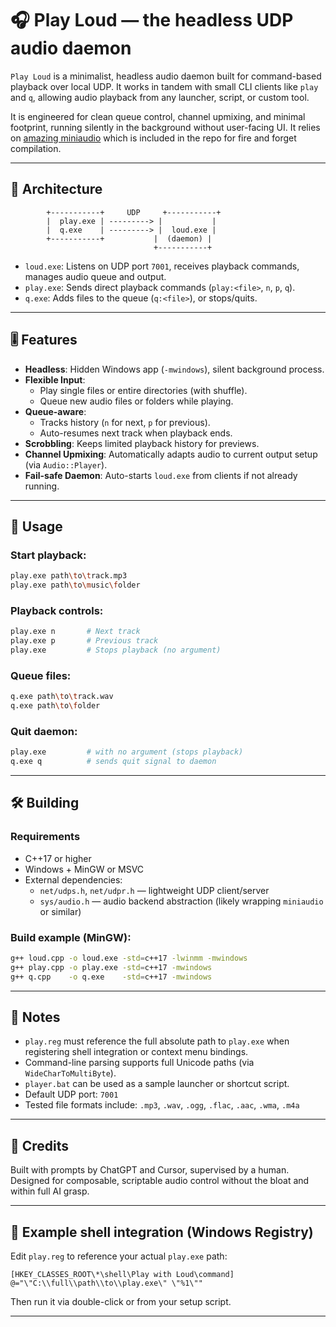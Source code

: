 
# 🎧 Play Loud — the headless UDP audio daemon

`Play Loud` is a minimalist, headless audio daemon built for command-based playback over local UDP. It works in tandem with small CLI clients like `play` and `q`, allowing audio playback from any launcher, script, or custom tool.

It is engineered for clean queue control, channel upmixing, and minimal footprint, running silently in the background without user-facing UI. It relies on [amazing miniaudio](https://github.com/mackron/miniaudio) which is included in the repo for fire and forget compilation.

---

## 🔧 Architecture

```
        +-----------+     UDP     +-----------+
        |  play.exe | ---------> |           |
        |  q.exe    | ---------> |  loud.exe |
        +-----------+           |  (daemon) |
                                +-----------+
```

- `loud.exe`: Listens on UDP port `7001`, receives playback commands, manages audio queue and output.
- `play.exe`: Sends direct playback commands (`play:<file>`, `n`, `p`, `q`).
- `q.exe`: Adds files to the queue (`q:<file>`), or stops/quits.

---

## 🎚️ Features

- **Headless**: Hidden Windows app (`-mwindows`), silent background process.
- **Flexible Input**:
  - Play single files or entire directories (with shuffle).
  - Queue new audio files or folders while playing.
- **Queue-aware**:
  - Tracks history (`n` for next, `p` for previous).
  - Auto-resumes next track when playback ends.
- **Scrobbling**: Keeps limited playback history for previews.
- **Channel Upmixing**: Automatically adapts audio to current output setup (via `Audio::Player`).
- **Fail-safe Daemon**: Auto-starts `loud.exe` from clients if not already running.

---

## 🚀 Usage

### Start playback:
```bash
play.exe path\to\track.mp3
play.exe path\to\music\folder
```

### Playback controls:
```bash
play.exe n       # Next track
play.exe p       # Previous track
play.exe         # Stops playback (no argument)
```

### Queue files:
```bash
q.exe path\to\track.wav
q.exe path\to\folder
```

### Quit daemon:
```bash
play.exe         # with no argument (stops playback)
q.exe q          # sends quit signal to daemon
```

---

## 🛠️ Building

### Requirements
- C++17 or higher
- Windows + MinGW or MSVC
- External dependencies:
  - `net/udps.h`, `net/udpr.h` — lightweight UDP client/server
  - `sys/audio.h` — audio backend abstraction (likely wrapping `miniaudio` or similar)

### Build example (MinGW):

```bash
g++ loud.cpp -o loud.exe -std=c++17 -lwinmm -mwindows
g++ play.cpp -o play.exe -std=c++17 -mwindows
g++ q.cpp    -o q.exe    -std=c++17 -mwindows
```

---

## 📝 Notes

- `play.reg` must reference the full absolute path to `play.exe` when registering shell integration or context menu bindings.
- Command-line parsing supports full Unicode paths (via `WideCharToMultiByte`).
- `player.bat` can be used as a sample launcher or shortcut script.
- Default UDP port: `7001`
- Tested file formats include: `.mp3`, `.wav`, `.ogg`, `.flac`, `.aac`, `.wma`, `.m4a`

---

## 🧠 Credits

Built with prompts by ChatGPT and Cursor, supervised by a human. Designed for composable, scriptable audio control without the bloat and within full AI grasp.

---

## 📂 Example shell integration (Windows Registry)

Edit `play.reg` to reference your actual `play.exe` path:

```reg
[HKEY_CLASSES_ROOT\*\shell\Play with Loud\command]
@="\"C:\\full\\path\\to\\play.exe\" \"%1\""
```

Then run it via double-click or from your setup script.

---
